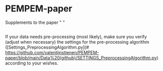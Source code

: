 # PEMPEM-paper
Supplements to the paper " "

## 

If your data needs pre-processing (most likely), make sure you verify (adjust when necessary) the settings for the pre-processing algorithm ([Settings_PreprocessingAlgorithm.py](# https://github.com/valentijnstienen/PEMPEM-paper/blob/main/Data%20(github)/SETTINGS_PreprocessingAlgorithm.py) according to your wishes.
